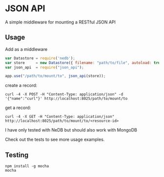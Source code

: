 # JSON API

A simple middleware for mounting a RESTful JSON API

## Usage

Add as a middleware

```javascript
var Datastore = require('nedb');
var store     = new Datastore({ filename: "path/to/file", autoload: true });
var json_api  = require("json_api");

app.use("/path/to/mount/to", json_api(store));
```
create a record:

```shell
curl -4 -X POST -H "Content-Type: application/json" -d '{"name":"curl"}' http://localhost:8025/path/to/mount/to
```

get a record:

```shell
curl -4 -X GET -H "Content-Type: application/json" http://localhost:8025/path/to/mount/to/<resource-id>
```

I have only tested with NeDB but should also work with MongoDB

Check out the tests to see more usage examples.

## Testing

```shell
npm install -g mocha
mocha
```